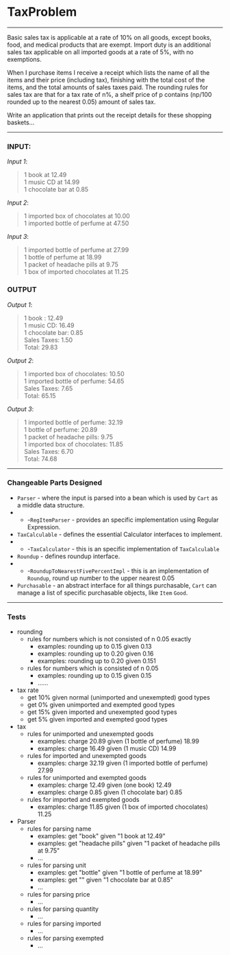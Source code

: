 TaxProblem
==========
***
 Basic sales tax is applicable at a rate of 10% on all goods, except books, food, and medical products that are exempt. Import duty is an additional sales tax applicable on all imported goods at a rate of 5%, with no exemptions.

When I purchase items I receive a receipt which lists the name of all the items and their price (including tax), finishing with the total cost of the items, and the total amounts of sales taxes paid.  The rounding rules for sales tax are that for a tax rate of n%, a shelf price of p contains (np/100 rounded up to the nearest 0.05) amount of sales tax.

Write an application that prints out the receipt details for these shopping baskets...
***
### INPUT:

*Input 1*:
>1 book at 12.49  
>1 music CD at 14.99  
>1 chocolate bar at 0.85  

*Input 2*:
>1 imported box of chocolates at 10.00  
>1 imported bottle of perfume at 47.50  

*Input 3*:
>1 imported bottle of perfume at 27.99  
>1 bottle of perfume at 18.99  
>1 packet of headache pills at 9.75  
>1 box of imported chocolates at 11.25  

### OUTPUT

*Output 1*:
>1 book : 12.49  
>1 music CD: 16.49  
>1 chocolate bar: 0.85  
>Sales Taxes: 1.50  
>Total: 29.83  

*Output 2*:
>1 imported box of chocolates: 10.50  
>1 imported bottle of perfume: 54.65  
>Sales Taxes: 7.65  
>Total: 65.15  

*Output 3*:
>1 imported bottle of perfume: 32.19  
>1 bottle of perfume: 20.89  
>1 packet of headache pills: 9.75  
>1 imported box of chocolates: 11.85  
>Sales Taxes: 6.70  
>Total: 74.68  
  
***
### Changeable Parts Designed
- `Parser` - where the input is parsed into a bean which is used by `Cart` as a middle data structure.
- - -`RegItemParser` - provides an specific implementation using Regular Expression.
- `TaxCalculable` - defines the essential Calculator interfaces to implement.
- - -`TaxCalculator` - this is an specific implementation of `TaxCalculable`
- `Roundup` - defines roundup interface.
- - -`RoundupToNearestFivePercentImpl` - this is an implementation of `Roundup`, round up number to the upper nearest 0.05
- `Purchasable` - an abstract interface for all things purchasable, `Cart` can manage a list of specific purchasable objects, like `Item` `Good`.

***
### Tests
- rounding
	- rules for numbers which is not consisted of n 0.05 exactly
		- examples: rounding up to 0.15 given 0.13
		- examples: rounding up to 0.20 given 0.16
		- examples: rounding up to 0.20 given 0.151
	- rules for numbers which is consisted of n 0.05
		- examples: rounding up to 0.15 given 0.15
		- ……
- tax rate
	- get 10% given normal (unimported and unexempted) good types
	- get 0% given unimported and exempted good types
	- get 15% given imported and unexempted good types
	- get 5% given imported and exempted good types
- tax
	- rules for unimported and unexempted goods
		- examples: charge 20.89 given (1 bottle of perfume) 18.99
		- examples: charge 16.49 given (1 music CD) 14.99
	- rules for imported and unexempted goods
		- examples: charge 32.19 given (1 imported bottle of perfume) 27.99 
	- rules for unimported and exempted goods
		- examples: charge 12.49 given (one book) 12.49
		- examples: charge 0.85 given (1 chocolate bar) 0.85
	- rules for imported and exempted goods
		- examples: charge 11.85 given (1 box of imported chocolates) 11.25 
- Parser
	- rules for parsing name
		- examples: get "book" given "1 book at 12.49"
		- examples: get "headache pills" given "1 packet of headache pills at 9.75"
		- ...
	- rules for parsing unit
		- examples: get "bottle" given "1 bottle of perfume at 18.99"
		- examples: get "" given "1 chocolate bar at 0.85"
		- ...
	- rules for parsing price
		- ...
	- rules for parsing quantity
		- ...
	- rules for parsing imported
		- ...
	- rules for parsing exempted
		- ...
